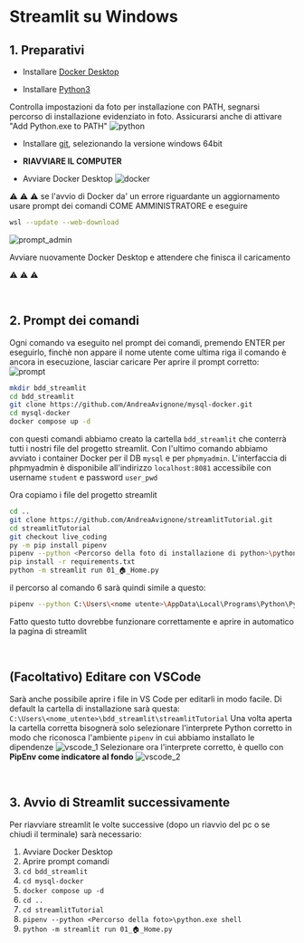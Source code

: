 # Streamlit su Windows

## 1. Preparativi
-  Installare [Docker Desktop](https://www.docker.com/products/docker-desktop/)

- Installare [Python3](https://www.python.org/downloads/)

Controlla impostazioni da foto per installazione con PATH, segnarsi percorso di installazione evidenziato in foto.
Assicurarsi anche di attivare "Add Python.exe to PATH"
![python](images/installazione/python.jpg)

- Installare [git](https://git-scm.com/download/win), selezionando la versione windows 64bit

- **RIAVVIARE IL COMPUTER**

- Avviare Docker Desktop
![docker](images/installazione/docker.jpg)

:warning: :warning: :warning:
se l'avvio di Docker da' un errore riguardante un aggiornamento usare prompt dei comandi COME AMMINISTRATORE e eseguire
``` bash
wsl --update --web-download
```
![prompt_admin](images/installazione/prompt_amministratore.jpg)

Avviare nuovamente Docker Desktop e attendere che finisca il caricamento

:warning: :warning: :warning:

<br>

## 2. Prompt dei comandi
Ogni comando va eseguito nel prompt dei comandi, premendo ENTER per eseguirlo, finchè non appare il nome utente come ultima riga il comando è ancora in esecuzione, lasciar caricare
Per aprire il prompt corretto:
![prompt](images/installazione/prompt.jpg)
``` bash
mkdir bdd_streamlit
cd bdd_streamlit
git clone https://github.com/AndreaAvignone/mysql-docker.git
cd mysql-docker
docker compose up -d
```

con questi comandi abbiamo creato la cartella `bdd_streamlit` che conterrà tutti i nostri file del progetto streamlit. Con l'ultimo comando abbiamo avviato i container Docker per il DB `mysql` e per `phpmyadmin`. L'interfaccia di phpmyadmin è disponibile all'indirizzo `localhost:8081` accessibile con username `student` e password `user_pwd`

Ora copiamo i file del progetto streamlit<br>
``` bash
cd ..  
git clone https://github.com/AndreaAvignone/streamlitTutorial.git  
cd streamlitTutorial  
git checkout live_coding  
py -m pip install pipenv  
pipenv --python <Percorso della foto di installazione di python>\python.exe shell  
pip install -r requirements.txt  
python -m streamlit run 01_🏠_Home.py  

```	
il percorso al comando 6 sarà quindi simile a questo:
``` bash
pipenv --python C:\Users\<nome utente>\AppData\Local\Programs\Python\Python311\python.exe shell
```
Fatto questo tutto dovrebbe funzionare correttamente e aprire in automatico la pagina di streamlit

<br>

## (Facoltativo) Editare con VSCode
Sarà anche possibile aprire i file in VS Code per editarli in modo facile.
Di default la cartella di installazione sarà questa:  
`C:\Users\<nome_utente>\bdd_streamlit\streamlitTutorial`
Una volta aperta la cartella corretta bisognerà solo selezionare l'interprete Python corretto in modo che riconosca l'ambiente `pipenv` in cui abbiamo installato le dipendenze
![vscode_1](images/installazione/vscode_1.jpg)
Selezionare ora l'interprete corretto, è quello con **PipEnv come indicatore al fondo**
![vscode_2](images/installazione/vscode_2.jpg)

<br>

## 3. Avvio di Streamlit successivamente
Per riavviare streamlit le volte successive (dopo un riavvio del pc o se chiudi il terminale) sarà necessario:

1. Avviare Docker Desktop
2. Aprire prompt comandi
3. `cd bdd_streamlit`
4. `cd mysql-docker`
5. `docker compose up -d`
6. `cd ..`
7. `cd streamlitTutorial`
8. `pipenv --python <Percorso della foto>\python.exe shell`
9. `python -m streamlit run 01_🏠_Home.py`